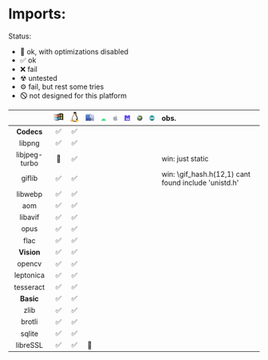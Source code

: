 # Imports:
Status:
- 🔨 ok, with optimizations disabled
- ✅ ok
- ❌ fail
- ☢ untested
- ⚙️ fail, but rest some tries
- 🛇 not designed for this platform

| | ![Windows](./md/win.png) | ![Linux](./md/lnx.png) | ![MacOS](./md/mac.png) | ![Android](./md/and.png) | ![IOS](./md/ios.png) | ![WEB](./md/asm.png) | ![UWP/XBOX](./md/xbx.png) | ![Arduino](./md/ard.png) | obs. |
| :---: | :---: | :---: | :---: | :---: | :---: | :---: | :---: | :---: | :--- |
| **Codecs**     | ✅ | ✅ |    |    |    |    |    |    | |
| libpng         | ✅ | ✅ |    |    |    |    |    |    | |
| libjpeg-turbo  | 🔨 | ✅ |    |    |    |    |    |    | win: just static |
| giflib         | ✅ | ✅ |    |    |    |    |    |    | win: \gif_hash.h(12,1) cant found include 'unistd.h'|
| libwebp        | ✅ | ✅ |    |    |    |    |    |    | |
| aom            | ✅ | ✅ |    |    |    |    |    |    | |
| libavif        | ✅ | ✅ |    |    |    |    |    |    | |
| opus           | ✅ | ✅ |    |    |    |    |    |    | |
| flac           | ✅ | ✅ |    |    |    |    |    |    | |
| **Vision**     | ✅ | ✅ |    |    |    |    |    |    | |
| opencv         | ✅ | ✅ |    |    |    |    |    |    | |
| leptonica      | ✅ | ✅ |    |    |    |    |    |    | |
| tesseract      | ✅ | ✅ |    |    |    |    |    |    | |
| **Basic**      | ✅ | ✅ |    |    |    |    |    |    | |
| zlib           | ✅ | ✅ |    |    |    |    |    |    | |
| brotli         | ✅ | ✅ |    |    |    |    |    |    | |
| sqlite         | ✅ | ✅ |    |    |    |    |    |    | |
| libreSSL       | ✅ | ✅ | 🔨 |    |    |    |    |    | |

